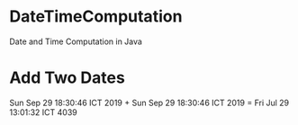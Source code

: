 # DateTimeComputation
Date and Time Computation in Java

# Add Two Dates
Sun Sep 29 18:30:46 ICT 2019 + Sun Sep 29 18:30:46 ICT 2019 = Fri Jul 29 13:01:32 ICT 4039

